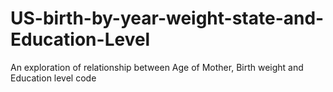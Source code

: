 # US-birth-by-year-weight-state-and-Education-Level
An exploration of relationship between Age of Mother, Birth weight and Education level code
